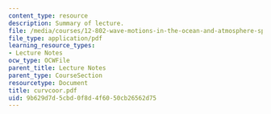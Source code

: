 ```yaml
---
content_type: resource
description: Summary of lecture.
file: /media/courses/12-802-wave-motions-in-the-ocean-and-atmosphere-spring-2004/9b629d7d5cbd0f8d4f6050cb26562d75_curvcoor.pdf
file_type: application/pdf
learning_resource_types:
- Lecture Notes
ocw_type: OCWFile
parent_title: Lecture Notes
parent_type: CourseSection
resourcetype: Document
title: curvcoor.pdf
uid: 9b629d7d-5cbd-0f8d-4f60-50cb26562d75
---
```

